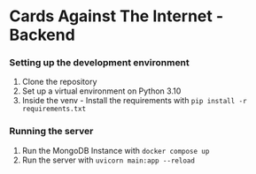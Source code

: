 # Cards Against The Internet - Backend 
### Setting up the development environment
1. Clone the repository
2. Set up a virtual environment on Python 3.10
3. Inside the venv - Install the requirements with `pip install -r requirements.txt`

### Running the server
1. Run the MongoDB Instance with `docker compose up`
2. Run the server with `uvicorn main:app --reload`